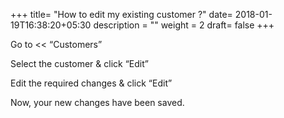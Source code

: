 +++
title= "How to edit my existing customer ?"
date= 2018-01-19T16:38:20+05:30
description = ""
weight = 2
draft= false
+++

Go to << “Customers”
         

Select the customer  & click “Edit”
        

Edit the required changes & click “Edit” 
        
  
Now, your new changes have been saved.
